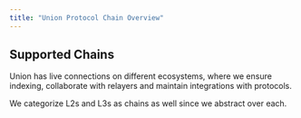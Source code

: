 ```yaml
---
title: "Union Protocol Chain Overview"
---
```


## Supported Chains

Union has live connections on different ecosystems, where we ensure indexing, collaborate with relayers and maintain integrations
with protocols.

We categorize L2s and L3s as chains as well since we abstract over each.
